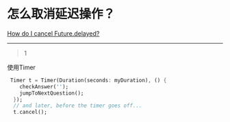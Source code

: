 # 怎么取消延迟操作？
[How do I cancel Future.delayed?](https://stackoverflow.com/questions/56119923/how-do-i-cancel-future-delayed)

___



> 1

使用Timer

```dart
 Timer t = Timer(Duration(seconds: myDuration), () {
    checkAnswer('');
    jumpToNextQuestion();
  });
  // and later, before the timer goes off...
  t.cancel();
```





